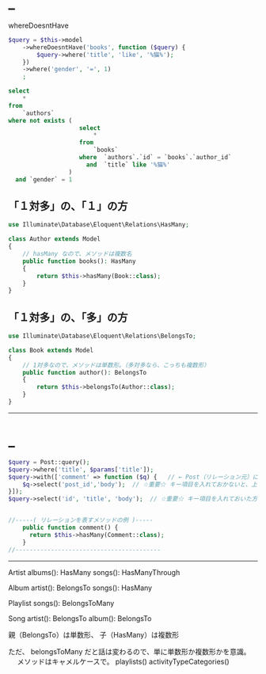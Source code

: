 # _
whereDoesntHave
```php
$query = $this->model
    ->whereDoesntHave('books', function ($query) {
        $query->where('title', 'like', '%猫%');
    })
    ->where('gender', '=', 1)
    ;
```

```sql
select
    *
from
    `authors`
where not exists (
                    select
                        *
                    from
                        `books`
                    where  `authors`.`id` = `books`.`author_id`
                      and  `title` like '%猫%'
                 ) 
  and `gender` = 1
```


## 「１対多」の、「１」の方
```php
use Illuminate\Database\Eloquent\Relations\HasMany;

class Author extends Model
{
    // hasMany なので、メソッドは複数名
    public function books(): HasMany
    {
        return $this->hasMany(Book::class);
    }
}
```

## 「１対多」の、「多」の方
```php
use Illuminate\Database\Eloquent\Relations\BelongsTo;

class Book extends Model
{
    // 1対多なので、メソッドは単数形。（多対多なら、こっちも複数形）
    public function author(): BelongsTo
    {
        return $this->belongsTo(Author::class);
    }
}
```


_______________________________________________________________________________________________________________________________________
# _

```php
$query = Post::query();
$query->where('title', $params['title']);
$query->with(['comment' => function ($q) {   // ← Post（リレーション元）に、「comment」というリレーションを表現するメソッド名が必要。
    $q->select('post_id','body');  // ☆重要☆ キー項目を入れておかないと、上手く取れないみたいだぞ。
}]);
$query->select('id', 'title', 'body');  // ☆重要☆ キー項目を入れておいた方がいいみたいだぞ。


//-----( リレーションを表すメソッドの例 )-----
    public function comment() {
      return $this->hasMany(Comment::class);
    }
//-----------------------------------------
```

_______________________________________________________________________________________________________________________________________

Artist
albums(): HasMany
songs(): HasManyThrough


Album
artist(): BelongsTo
songs(): HasMany


Playlist
songs(): BelongsToMany


Song
artist(): BelongsTo
album(): BelongsTo



親（BelongsTo）は単数形、
子（HasMany）は複数形

ただ、
belongsToMany だと話は変わるので、単に単数形か複数形かを意識。
　
メソッドはキャメルケースで。
playlists()
activityTypeCategories()
